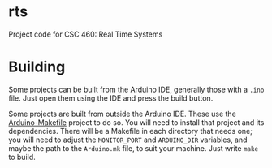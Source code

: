 # rts
Project code for CSC 460: Real Time Systems

# Building
Some projects can be built from the Arduino IDE, generally those with a `.ino`
file. Just open them using the IDE and press the build button.

Some projects are built from outside the Arduino IDE. These use the
[Arduino-Makefile](https://github.com/sudar/Arduino-Makefile) project to do
so. You will need to install that project and its dependencies. There will be
a Makefile in each directory that needs one; you will need to adjust the 
`MONITOR_PORT` and `ARDUINO_DIR` variables, and maybe the path to the 
`Arduino.mk` file, to suit your machine. Just write `make` to build.

